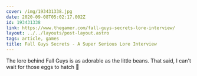 ```yaml
---
cover: /img/193431338.jpg
date: 2020-09-08T05:02:17.002Z
id: 193431338
link: https://www.thegamer.com/fall-guys-secrets-lore-interview/
layout: ../../layouts/post-layout.astro
tags: article, games
title: Fall Guys Secrets - A Super Serious Lore Interview
---
```


The lore behind Fall Guys is as adorable as the little beans. That said, I can't wait for those eggs to hatch 👀
